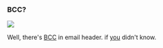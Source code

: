 ### BCC?

[![](http://kriwil.com/images/9t.png)](http://kriwil.com/images/9.png)

Well, there's [BCC](http://en.wikipedia.org/wiki/Blind_Carbon_Copy) in email header. if [you](http://sharingfoto.com) didn't know.

<!-- {"time": "2008-04-17 11:49:45", "title": "BCC?"} -->
